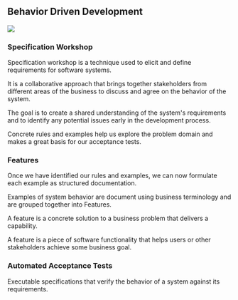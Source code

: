 ## Behavior Driven Development


![](embed:BehaviorDrivenDevelopment)

### Specification Workshop
Specification workshop is a technique used to elicit and define requirements for software systems.

It is a collaborative approach that brings together stakeholders from different areas of the business to discuss and
agree on the behavior of the system.

The goal is to create a shared understanding of the system's requirements and to identify any potential issues early in
the development process.

Concrete rules and examples help us explore the problem domain and makes a great basis for our acceptance tests.

### Features

Once we have identified our rules and examples, we can now formulate each example as structured documentation.

Examples of system behavior are document using business terminology and are grouped together into Features.

A feature is a concrete solution to a business problem that delivers a capability.

A feature is a piece of software functionality that helps users or other stakeholders achieve some business goal.

### Automated Acceptance Tests

Executable specifications that verify the behavior of a system against its requirements.

